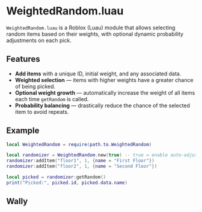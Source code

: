 # WeightedRandom.luau

`WeightedRandom.luau` is a Roblox (Luau) module that allows selecting random items based on their weights, with optional dynamic probability adjustments on each pick.

## Features

* **Add items** with a unique ID, initial weight, and any associated data.
* **Weighted selection** — items with higher weights have a greater chance of being picked.
* **Optional weight growth** — automatically increase the weight of all items each time `getRandom` is called.
* **Probability balancing** — drastically reduce the chance of the selected item to avoid repeats.

## Example

```lua
local WeightedRandom = require(path.to.WeightedRandom)

local randomizer = WeightedRandom.new(true) -- true = enable auto-adjustment
randomizer:addItem("floor1", 1, {name = "First Floor"})
randomizer:addItem("floor2", 1, {name = "Second Floor"})

local picked = randomizer:getRandom()
print("Picked:", picked.id, picked.data.name)
```


## Wally


